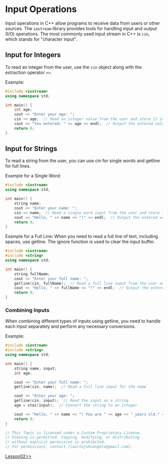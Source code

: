 # Input Operations
Input operations in C++ allow programs to receive data from users or other sources. The `iostream` library provides tools for handling input and output (I/O) operations. The most commonly used input stream in C++ is `cin`, which stands for "character input".

## Input for Integers
To read an integer from the user, use the `cin` object along with the extraction operator `>>`.

Example:
```cpp
#include <iostream>
using namespace std;

int main() {
    int age;
    cout << "Enter your age: ";
    cin >> age;  // Read an integer value from the user and store it in the variable 'age'
    cout << "You entered: " << age << endl;  // Output the entered value
    return 0;
}
```

## Input for Strings
To read a string from the user, you can use cin for single words and getline for full lines.

Example for a Single Word:
```cpp
#include <iostream>
using namespace std;

int main() {
    string name;
    cout << "Enter your name: ";
    cin >> name;  // Read a single word input from the user and store it in the variable 'name'
    cout << "Hello, " << name << "!" << endl;  // Output the entered value
    return 0;
}
```

Example for a Full Line:
When you need to read a full line of text, including spaces, use getline. The ignore function is used to clear the input buffer.

```cpp
#include <iostream>
#include <string>
using namespace std;

int main() {
    string fullName;
    cout << "Enter your full name: ";
    getline(cin, fullName);  // Read a full line input from the user and store it in the variable 'fullName'
    cout << "Hello, " << fullName << "!" << endl;  // Output the entered value
    return 0;
}
```

### Combining Inputs
When combining different types of inputs using getline, you need to handle each input separately and perform any necessary conversions.

Example:
```cpp
#include <iostream>
#include <string>
using namespace std;

int main() {
    string name, input;
    int age;

    cout << "Enter your full name: ";
    getline(cin, name);  // Read a full line input for the name

    cout << "Enter your age: ";
    getline(cin, input);  // Read the input as a string
    age = stoi(input);  // Convert the string to an integer

    cout << "Hello, " << name << "! You are " << age << " years old." << endl;  // Output the entered values
    return 0;
}
```

```cpp
// This Topic is licensed under a Custom Proprietary License.
// Viewing is permitted. Copying, modifying, or distributing
// without explicit permission is prohibited.
// For permissions, contact [lauriojohnangelo@gmail.com].
```

[Lesson02>>](/Lesson02/Topic01.md)

